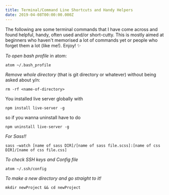 ```yaml
---
title: Terminal/Command Line Shortcuts and Handy Helpers
date: 2019-04-08T00:00:00.000Z
---
```


The following are some terminal commands that I have come across and found helpful, handy, often used and/or short-cutty. This is mostly aimed at beginners who haven't memorised a lot of commands yet or people who forget them a lot (like me!). Enjoy! ✨

*To open bash profile* in atom:
```
atom ~/.bash_profile
```

*Remove whole directory* (that is git directory or whatever) without being asked about y/n:
```
rm -rf <name-of-directory>
```

You installed live server globally with 
```
npm install live-server -g
``` 
so if you wanna uninstall have to do 

```
npm uninstall live-server -g
```

*For Sass!!*
```
sass —watch [name of sass DIR]/[name of sass file.scss]:[name of css DIR]/[name of css file.css]
```

*To check SSH keys and Config file*
```
atom ~/.ssh/config
```

*To make a new directory and go straight to it!*
```
mkdir newProject && cd newProject
```
